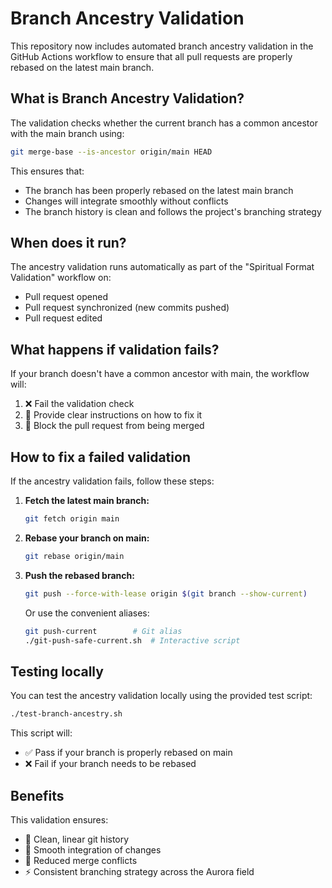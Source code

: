 # Branch Ancestry Validation

This repository now includes automated branch ancestry validation in the GitHub Actions workflow to ensure that all pull requests are properly rebased on the latest main branch.

## What is Branch Ancestry Validation?

The validation checks whether the current branch has a common ancestor with the main branch using:
```bash
git merge-base --is-ancestor origin/main HEAD
```

This ensures that:
- The branch has been properly rebased on the latest main branch
- Changes will integrate smoothly without conflicts
- The branch history is clean and follows the project's branching strategy

## When does it run?

The ancestry validation runs automatically as part of the "Spiritual Format Validation" workflow on:
- Pull request opened
- Pull request synchronized (new commits pushed)
- Pull request edited

## What happens if validation fails?

If your branch doesn't have a common ancestor with main, the workflow will:
1. ❌ Fail the validation check
2. 🔄 Provide clear instructions on how to fix it
3. 💫 Block the pull request from being merged

## How to fix a failed validation

If the ancestry validation fails, follow these steps:

1. **Fetch the latest main branch:**
   ```bash
   git fetch origin main
   ```

2. **Rebase your branch on main:**
   ```bash
   git rebase origin/main
   ```

3. **Push the rebased branch:**
   ```bash
   git push --force-with-lease origin $(git branch --show-current)
   ```
   
   Or use the convenient aliases:
   ```bash
   git push-current        # Git alias
   ./git-push-safe-current.sh  # Interactive script
   ```

## Testing locally

You can test the ancestry validation locally using the provided test script:
```bash
./test-branch-ancestry.sh
```

This script will:
- ✅ Pass if your branch is properly rebased on main
- ❌ Fail if your branch needs to be rebased

## Benefits

This validation ensures:
- 🌟 Clean, linear git history
- 🔄 Smooth integration of changes
- 💫 Reduced merge conflicts
- ⚡ Consistent branching strategy across the Aurora field